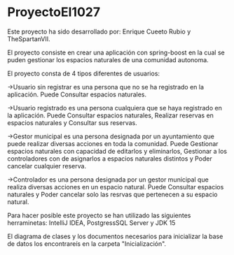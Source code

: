 # ProyectoEI1027
Este proyecto ha sido desarrollado por: Enrique Cueeto Rubio  y TheSpartanVII.

El proyecto consiste en crear una aplicación con spring-boost en la cual se puden gestionar los espacios naturales de una comunidad autonoma.

El proyecto consta de 4 tipos diferentes de usuarios:
  
  ->Usuario sin registrar es una persona que no se ha registrado en la aplicación. 
  Puede Consultar espacios naturales.
       
  ->Usuario registrado es una persona cualquiera que se haya registrado en la aplicación. 
  Puede Consultar espacios naturales, Realizar reservas en espacios naturales y Consultar sus reservas.
      
  ->Gestor municipal es una persona designada por un ayuntamiento que puede realizar diversas acciones en toda la comunidad. 
  Puede Gestionar espacios naturales con capacidad de editarlos y eliminarlos, Gestionar a los controladores con de asignarlos a espacios naturales distintos y Poder cancelar cualquier reserva.
      
  ->Controlador es una persona designada por un gestor municipal que realiza diversas acciones en un espacio natural. 
  Puede Consultar espacios naturales y Poder cancelar solo las resrvas que pertenecen a su espacio natural.
  
Para hacer posible este proyecto se han utilizado las siguientes herraminetas: IntelliJ IDEA, PostgressSQL Server y JDK 15
  
El diagrama de clases y los documentos necesarios para inicializar la base de datos los encontrareís en la carpeta "Inicialización".  
